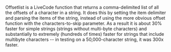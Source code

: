 Offsetlist is a LiveCode function that returns a comma-delimited list of all the offsets of a character in a string. It does this by setting the item delimiter and parsing the items of the string, instead of using the more obvious offset function with the characters-to-skip parameter. As a result it is about 30% faster for simple strings (strings without multi-byte characters) and substantially to extremely (hundreds of times) faster for strings that include multibyte characters -- in testing on a 50,000-character string, it was 300x faster.
